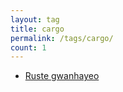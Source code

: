 ```yaml
---
layout: tag
title: cargo
permalink: /tags/cargo/
count: 1
---
```


- [Ruste gwanhayeo](https://khbrst.github.io/dev/about-rust-programming-language/)
